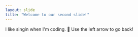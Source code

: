 ```yaml
---
layout: slide
title: "Welcome to our second slide!"
---
```

I like singin when I'm coding. 🎵
Use the left arrow to go back!
